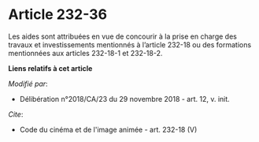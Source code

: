 # Article 232-36

Les aides sont attribuées en vue de concourir à la prise en charge des travaux et investissements mentionnés à l’article
232-18 ou des formations mentionnées aux articles 232-18-1 et 232-18-2.

**Liens relatifs à cet article**

_Modifié par_:

  - Délibération n°2018/CA/23 du 29 novembre 2018 - art. 12, v. init.

_Cite_:

  - Code du cinéma et de l'image animée - art. 232-18 (V)
